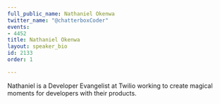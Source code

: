 ```yaml
---
full_public_name: Nathaniel Okenwa
twitter_name: "@chatterboxCoder"
events:
- 4452
title: Nathaniel Okenwa
layout: speaker_bio
id: 2133
order: 1

---
```

Nathaniel is a Developer Evangelist at Twilio working to create magical moments for developers with their products.